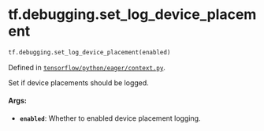 <div itemscope itemtype="http://developers.google.com/ReferenceObject">
<meta itemprop="name" content="tf.debugging.set_log_device_placement" />
<meta itemprop="path" content="Stable" />
</div>

# tf.debugging.set_log_device_placement

``` python
tf.debugging.set_log_device_placement(enabled)
```



Defined in [`tensorflow/python/eager/context.py`](/code/stable/tensorflow/python/eager/context.py).

Set if device placements should be logged.

#### Args:

* <b>`enabled`</b>: Whether to enabled device placement logging.
